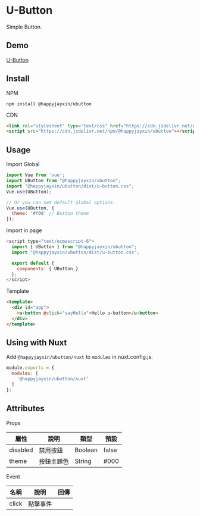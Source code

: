 # U-Button

Simple Button.

## Demo
[U-Button](https://happyjayxin.github.io/UButton/)

## Install
NPM
```
npm install @happyjayxin/ubutton
```
CDN
```html
<link rel="stylesheet" type="text/css" href="https://cdn.jsdelivr.net/npm/@happyjayxin/ubutton@0.2.2/dist/u-button.css">
<script src="https://cdn.jsdelivr.net/npm/@happyjayxin/ubutton"></script>
```


## Usage

Import Global

```js 
import Vue from 'vue';
import UButton from "@happyjayxin/ubutton";
import "@happyjayxin/ubutton/dist/u-button.css";
Vue.use(UButton);
```
```js
// Or you can set default global options.
Vue.use(UButton, {
  theme: '#f00' // Button theme
});
```

Import in page

```javascript
<script type="text/ecmascript-6">
  import { UButton } from "@happyjayxin/ubutton";
  import "@happyjayxin/ubutton/dist/u-button.css";

  export default {
    components: { UButton }
  };
</script>
```

Template

```html
<template>
  <div id="app">
    <u-button @click="sayHello">Hello u-button</u-button>
  </div>
</template>
```

## Using with Nuxt
Add `@happyjayxin/ubutton/nuxt` to `modules` in nuxt.config.js.
```javascript
module.exports = {
  modules: [
    '@happyjayxin/ubutton/nuxt'
  ]
};
```

## Attributes
Props

屬性|說明|類型|預設
---|---|---|---
disabled|禁用按鈕|Boolean|false
theme|按鈕主題色|String|#000

Event

名稱|說明|回傳
---|---|---
click|點擊事件|
